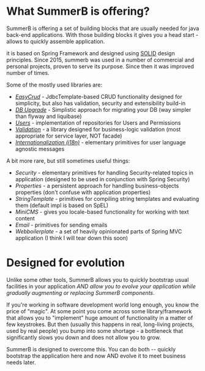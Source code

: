 # What SummerB is offering?
SummerB is offering a set of building blocks that are usually needed for java back-end applications. With those building blocks it gives you a head start - allows to quickly assemble application. 

it is based on Spring Framework and designed using [SOLID](https://www.slideshare.net/skarpushin/solid-ood-dry) design principles. 
Since 2015, summerb  was used in a number of commercial and personal projects, proven to serve its purpose. Since then it was improved number of times. 

Some of the mostly used libraries are:
 * [*EasyCrud*](summerb-easycrud/README.md) - JdbcTemplate-based CRUD functionality designed for simplicity, but also has validation, security and extensibility build-in
 * [*DB Upgrade*](summerb-dbupgrade/README.md) - Simplistic approach for migrating your DB (way simpler than flyway and liquibase)
 * [*Users*](summerb-users/README.md) - implementation of repositories for Users and Permissions
 * [*Validation*](summerb-validation/README.md) - a library designed for business-logic validation (most appropriate for service layer, NOT facade)
 * [*Internationalization (i18n)*](summerb-i18n/README.md) - elementary primitives for user language agnostic messages

A bit more rare, but still sometimes useful things:
 * *Security* - elementary primitives for handling Security-related topics in application (designed to be used in conjunction with Spring Security)
 * *Properties* - a persistent approach for handling business-objects properties (don't confuse with application properties)
 * *StringTemplate* - primitives for compiling string templates and evaluating them (default impl is based on SpEL)
 * *MiniCMS* - gives you locale-based functionality for working with text content
 * *Email* - primitives for sending emails
 * *Webboilerplate* - a set of heavily opinionated parts of Spring MVC application (I think I will tear down this soon)

# Designed for evolution
Unlike some other tools, SummerB allows you to quickly bootstrap usual facilities in your application *AND allow you to evolve your application while gradually augmenting or replacing SummerB components*. 

If you're working in software development world long enough, you know the price of "magic". At some point you come across some library/framework that allows you to "implement" huge amount of functionality in a matter of few keystrokes. But then (usually this happens in real, long-living projects, used by real people) you bump into some shortage - a bottleneck that significantly slows you down and does not allow you to grow. 

SummerB is designed to overcome this. You can do both -- quickly bootstrap the application here and now AND evolve it to meet business needs later. 
